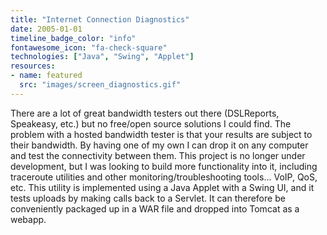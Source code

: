 ```yaml
---
title: "Internet Connection Diagnostics"
date: 2005-01-01
timeline_badge_color: "info"
fontawesome_icon: "fa-check-square"
technologies: ["Java", "Swing", "Applet"]
resources:
- name: featured
  src: "images/screen_diagnostics.gif"
---
```


There are a lot of great bandwidth testers out there (DSLReports, Speakeasy, etc.) but no free/open source solutions
I could find. The problem with a hosted bandwidth tester is that your results are subject to their bandwidth.
By having one of my own I can drop it on any computer and test the connectivity between them.
This project is no longer under development, but I was looking to build more functionality into it,
including traceroute utilities and other monitoring/troubleshooting tools... VoIP, QoS, etc. This utility
is implemented using a Java Applet with a Swing UI, and it tests uploads by making calls back to a Servlet.
It can therefore be conveniently packaged up in a WAR file and dropped into Tomcat as a webapp.